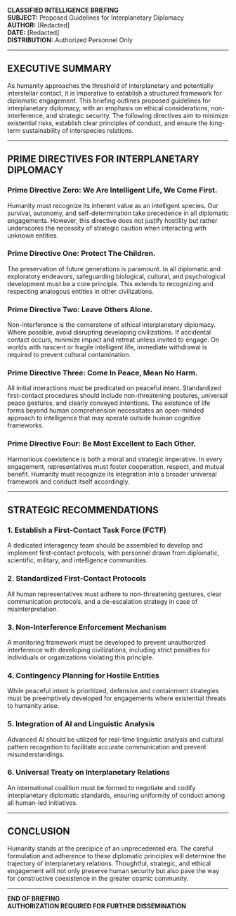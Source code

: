 **CLASSIFIED INTELLIGENCE BRIEFING**  
**SUBJECT:** Proposed Guidelines for Interplanetary Diplomacy  
**AUTHOR:** [Redacted]  
**DATE:** [Redacted]  
**DISTRIBUTION:** Authorized Personnel Only  

---  

## **EXECUTIVE SUMMARY**  

As humanity approaches the threshold of interplanetary and potentially interstellar contact, it is imperative to establish a structured framework for diplomatic engagement. This briefing outlines proposed guidelines for interplanetary diplomacy, with an emphasis on ethical considerations, non-interference, and strategic security. The following directives aim to minimize existential risks, establish clear principles of conduct, and ensure the long-term sustainability of interspecies relations.

---  

## **PRIME DIRECTIVES FOR INTERPLANETARY DIPLOMACY**  

### **Prime Directive Zero: We Are Intelligent Life, We Come First.**  
Humanity must recognize its inherent value as an intelligent species. Our survival, autonomy, and self-determination take precedence in all diplomatic engagements. However, this directive does not justify hostility but rather underscores the necessity of strategic caution when interacting with unknown entities.

### **Prime Directive One: Protect The Children.**  
The preservation of future generations is paramount. In all diplomatic and exploratory endeavors, safeguarding biological, cultural, and psychological development must be a core principle. This extends to recognizing and respecting analogous entities in other civilizations.

### **Prime Directive Two: Leave Others Alone.**  
Non-interference is the cornerstone of ethical interplanetary diplomacy. Where possible, avoid disrupting developing civilizations. If accidental contact occurs, minimize impact and retreat unless invited to engage. On worlds with nascent or fragile intelligent life, immediate withdrawal is required to prevent cultural contamination.

### **Prime Directive Three: Come In Peace, Mean No Harm.**  
All initial interactions must be predicated on peaceful intent. Standardized first-contact procedures should include non-threatening postures, universal peace gestures, and clearly conveyed intentions. The existence of life forms beyond human comprehension necessitates an open-minded approach to intelligence that may operate outside human cognitive frameworks.

### **Prime Directive Four: Be Most Excellent to Each Other.**  
Harmonious coexistence is both a moral and strategic imperative. In every engagement, representatives must foster cooperation, respect, and mutual benefit. Humanity must recognize its integration into a broader universal framework and conduct itself accordingly.

---  

## **STRATEGIC RECOMMENDATIONS**  

### **1. Establish a First-Contact Task Force (FCTF)**  
A dedicated interagency team should be assembled to develop and implement first-contact protocols, with personnel drawn from diplomatic, scientific, military, and intelligence communities.

### **2. Standardized First-Contact Protocols**  
All human representatives must adhere to non-threatening gestures, clear communication protocols, and a de-escalation strategy in case of misinterpretation.

### **3. Non-Interference Enforcement Mechanism**  
A monitoring framework must be developed to prevent unauthorized interference with developing civilizations, including strict penalties for individuals or organizations violating this principle.

### **4. Contingency Planning for Hostile Entities**  
While peaceful intent is prioritized, defensive and containment strategies must be preemptively developed for engagements where existential threats to humanity arise.

### **5. Integration of AI and Linguistic Analysis**  
Advanced AI should be utilized for real-time linguistic analysis and cultural pattern recognition to facilitate accurate communication and prevent misunderstandings.

### **6. Universal Treaty on Interplanetary Relations**  
An international coalition must be formed to negotiate and codify interplanetary diplomatic standards, ensuring uniformity of conduct among all human-led initiatives.

---  

## **CONCLUSION**  

Humanity stands at the precipice of an unprecedented era. The careful formulation and adherence to these diplomatic principles will determine the trajectory of interplanetary relations. Thoughtful, strategic, and ethical engagement will not only preserve human security but also pave the way for constructive coexistence in the greater cosmic community.

---  
**END OF BRIEFING**  
**AUTHORIZATION REQUIRED FOR FURTHER DISSEMINATION**


